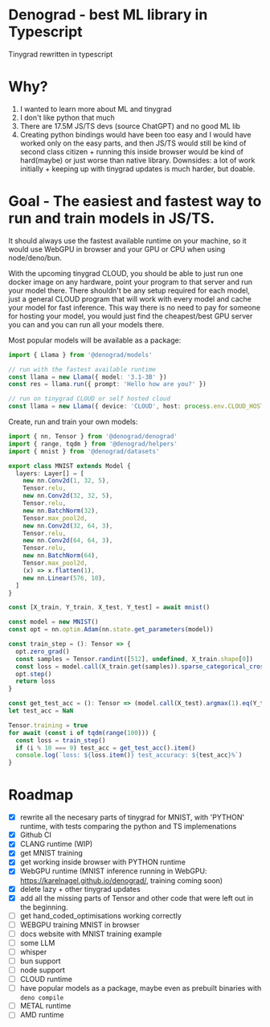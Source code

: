 # Denograd - best ML library in Typescript

Tinygrad rewritten in typescript

# Why?

1. I wanted to learn more about ML and tinygrad
2. I don't like python that much
3. There are 17.5M JS/TS devs (source ChatGPT) and no good ML lib
4. Creating python bindings would have been too easy and I would have worked only on the easy parts, and then JS/TS would still be kind of second class citizen + running this inside browser would be kind of hard(maybe) or just worse than native library. Downsides: a lot of work initially + keeping up with tinygrad updates is much harder, but doable.

# Goal - The easiest and fastest way to run and train models in JS/TS.

It should always use the fastest available runtime on your machine, so it would use WebGPU in browser and your GPU or CPU when using node/deno/bun.

With the upcoming tinygrad CLOUD, you should be able to just run one docker image on any hardware, point your program to that server and run your model there. There shouldn't be any setup required for each model, just a general CLOUD program that will work with every model and cache your model for fast inference. This way there is no need to pay for someone for hosting your model, you would just find the cheapest/best GPU server you can and you can run all your models there.

Most popular models will be available as a package:

```ts
import { Llama } from '@denograd/models'

// run with the fastest available runtime
const llama = new Llama({ model: '3.1-3B' })
const res = llama.run({ prompt: 'Hello how are you?' })

// run on tinygrad CLOUD or self hosted cloud
const llama = new Llama({ device: 'CLOUD', host: process.env.CLOUD_HOST })
```

Create, run and train your own models:

```ts
import { nn, Tensor } from '@denograd/denograd'
import { range, tqdm } from '@denograd/helpers'
import { mnist } from '@denograd/datasets'

export class MNIST extends Model {
  layers: Layer[] = [
    new nn.Conv2d(1, 32, 5),
    Tensor.relu,
    new nn.Conv2d(32, 32, 5),
    Tensor.relu,
    new nn.BatchNorm(32),
    Tensor.max_pool2d,
    new nn.Conv2d(32, 64, 3),
    Tensor.relu,
    new nn.Conv2d(64, 64, 3),
    Tensor.relu,
    new nn.BatchNorm(64),
    Tensor.max_pool2d,
    (x) => x.flatten(1),
    new nn.Linear(576, 10),
  ]
}

const [X_train, Y_train, X_test, Y_test] = await mnist()

const model = new MNIST()
const opt = nn.optim.Adam(nn.state.get_parameters(model))

const train_step = (): Tensor => {
  opt.zero_grad()
  const samples = Tensor.randint([512], undefined, X_train.shape[0])
  const loss = model.call(X_train.get(samples)).sparse_categorical_crossentropy(Y_train.get(samples)).backward()
  opt.step()
  return loss
}

const get_test_acc = (): Tensor => (model.call(X_test).argmax(1).eq(Y_test)).mean().mul(100)
let test_acc = NaN

Tensor.training = true
for await (const i of tqdm(range(100))) {
  const loss = train_step()
  if (i % 10 === 9) test_acc = get_test_acc().item()
  console.log(`loss: ${loss.item()} test_accuracy: ${test_acc}%`)
}
```

# Roadmap

- [x] rewrite all the necesary parts of tinygrad for MNIST, with 'PYTHON' runtime, with tests comparing the python and TS implemenations
- [x] Github CI
- [x] CLANG runtime (WIP)
- [x] get MNIST training
- [x] get working inside browser with PYTHON runtime
- [x] WebGPU runtime (MNIST inference running in WebGPU: https://karelnagel.github.io/denograd/, training coming soon) 
- [x] delete lazy + other tinygrad updates
- [x] add all the missing parts of Tensor and other code that were left out in the beginning.
- [ ] get hand_coded_optimisations working correctly
- [ ] WEBGPU training MNIST in browser
- [ ] docs website with MNIST training example
- [ ] some LLM
- [ ] whisper
- [ ] bun support
- [ ] node support
- [ ] CLOUD runtime
- [ ] have popular models as a package, maybe even as prebuilt binaries with `deno compile`
- [ ] METAL runtime
- [ ] AMD runtime
